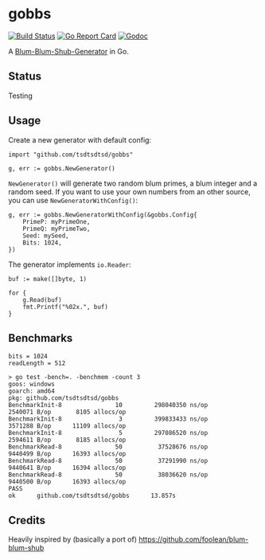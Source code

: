 # gobbs

[![Build Status](https://travis-ci.org/bwmarrin/discordgo.svg?branch=master)](https://travis-ci.org/bwmarrin/discordgo)
[![Go Report Card](https://goreportcard.com/badge/github.com/tsdtsdtsd/gobbs)](https://goreportcard.com/report/github.com/tsdtsdtsd/gobbs)
[![Godoc](https://godoc.org/github.com/tsdtsdtsd/gobbs?status.svg)](https://godoc.org/github.com/tsdtsdtsd/gobbs)

A [Blum-Blum-Shub-Generator](https://en.wikipedia.org/wiki/Blum_Blum_Shub) in Go.

## Status

Testing

## Usage

Create a new generator with default config:

```
import "github.com/tsdtsdtsd/gobbs"

g, err := gobbs.NewGenerator()
```

`NewGenerator()` will generate two random blum primes, a blum integer and a random seed. If you want to use your own numbers from an other source, you can use `NewGeneratorWithConfig()`:

```
g, err := gobbs.NewGeneratorWithConfig(&gobbs.Config{
    PrimeP: myPrimeOne,
    PrimeQ: myPrimeTwo,
    Seed: mySeed,
    Bits: 1024,
})
```

The generator implements `io.Reader`:

```
buf := make([]byte, 1)

for {
    g.Read(buf)
    fmt.Printf("%02x.", buf)
}
```

## Benchmarks

```
bits = 1024
readLength = 512

> go test -bench=. -benchmem -count 3
goos: windows
goarch: amd64
pkg: github.com/tsdtsdtsd/gobbs
BenchmarkInit-8               10         298040350 ns/op         2540071 B/op       8105 allocs/op
BenchmarkInit-8                3         399833433 ns/op         3571288 B/op      11109 allocs/op
BenchmarkInit-8                5         297086520 ns/op         2594611 B/op       8185 allocs/op
BenchmarkRead-8               50          37528676 ns/op         9440499 B/op      16393 allocs/op
BenchmarkRead-8               50          37291990 ns/op         9440641 B/op      16394 allocs/op
BenchmarkRead-8               50          38036620 ns/op         9440500 B/op      16393 allocs/op
PASS
ok      github.com/tsdtsdtsd/gobbs      13.857s
```

## Credits

Heavily inspired by (basically a port of) https://github.com/foolean/blum-blum-shub